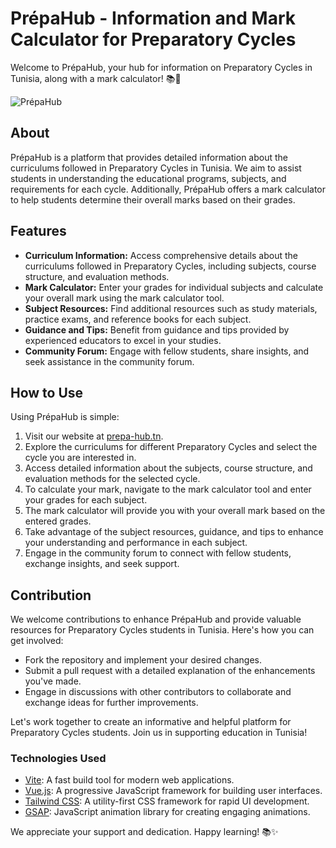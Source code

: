 # PrépaHub - Information and Mark Calculator for Preparatory Cycles

Welcome to PrépaHub, your hub for information on Preparatory Cycles in Tunisia, along with a mark calculator! 📚🧮

![PrépaHub](https://i.ibb.co/SRqTD1X/og.jpg)

## About

PrépaHub is a platform that provides detailed information about the curriculums followed in Preparatory Cycles in Tunisia. We aim to assist students in understanding the educational programs, subjects, and requirements for each cycle. Additionally, PrépaHub offers a mark calculator to help students determine their overall marks based on their grades.

## Features

- **Curriculum Information:** Access comprehensive details about the curriculums followed in Preparatory Cycles, including subjects, course structure, and evaluation methods.
- **Mark Calculator:** Enter your grades for individual subjects and calculate your overall mark using the mark calculator tool.
- **Subject Resources:** Find additional resources such as study materials, practice exams, and reference books for each subject.
- **Guidance and Tips:** Benefit from guidance and tips provided by experienced educators to excel in your studies.
- **Community Forum:** Engage with fellow students, share insights, and seek assistance in the community forum.

## How to Use

Using PrépaHub is simple:

1. Visit our website at [prepa-hub.tn](https://www.prepa-hub.tn).
2. Explore the curriculums for different Preparatory Cycles and select the cycle you are interested in.
3. Access detailed information about the subjects, course structure, and evaluation methods for the selected cycle.
4. To calculate your mark, navigate to the mark calculator tool and enter your grades for each subject.
5. The mark calculator will provide you with your overall mark based on the entered grades.
6. Take advantage of the subject resources, guidance, and tips to enhance your understanding and performance in each subject.
7. Engage in the community forum to connect with fellow students, exchange insights, and seek support.

## Contribution

We welcome contributions to enhance PrépaHub and provide valuable resources for Preparatory Cycles students in Tunisia. Here's how you can get involved:

- Fork the repository and implement your desired changes.
- Submit a pull request with a detailed explanation of the enhancements you've made.
- Engage in discussions with other contributors to collaborate and exchange ideas for further improvements.

Let's work together to create an informative and helpful platform for Preparatory Cycles students. Join us in supporting education in Tunisia!

### Technologies Used

- [Vite](https://vitejs.dev/): A fast build tool for modern web applications.
- [Vue.js](https://vuejs.org/): A progressive JavaScript framework for building user interfaces.
- [Tailwind CSS](https://tailwindcss.com/): A utility-first CSS framework for rapid UI development.
- [GSAP](https://greensock.com/gsap/): JavaScript animation library for creating engaging animations.

We appreciate your support and dedication. Happy learning! 📚✨
